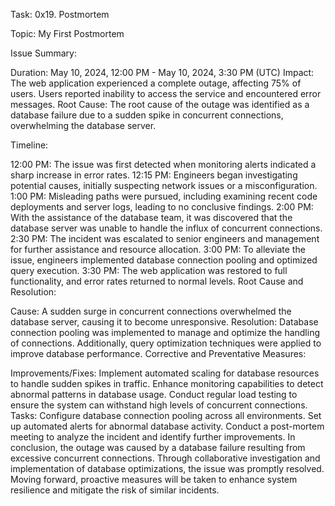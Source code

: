 Task: 0x19. Postmortem

Topic: My First Postmortem


Issue Summary:

Duration: May 10, 2024, 12:00 PM - May 10, 2024, 3:30 PM (UTC)
Impact: The web application experienced a complete outage, affecting 75% of users. Users reported inability to access the service and encountered error messages.
Root Cause:
The root cause of the outage was identified as a database failure due to a sudden spike in concurrent connections, overwhelming the database server.

Timeline:

12:00 PM: The issue was first detected when monitoring alerts indicated a sharp increase in error rates.
12:15 PM: Engineers began investigating potential causes, initially suspecting network issues or a misconfiguration.
1:00 PM: Misleading paths were pursued, including examining recent code deployments and server logs, leading to no conclusive findings.
2:00 PM: With the assistance of the database team, it was discovered that the database server was unable to handle the influx of concurrent connections.
2:30 PM: The incident was escalated to senior engineers and management for further assistance and resource allocation.
3:00 PM: To alleviate the issue, engineers implemented database connection pooling and optimized query execution.
3:30 PM: The web application was restored to full functionality, and error rates returned to normal levels.
Root Cause and Resolution:

Cause: A sudden surge in concurrent connections overwhelmed the database server, causing it to become unresponsive.
Resolution: Database connection pooling was implemented to manage and optimize the handling of connections. Additionally, query optimization techniques were applied to improve database performance.
Corrective and Preventative Measures:

Improvements/Fixes:
Implement automated scaling for database resources to handle sudden spikes in traffic.
Enhance monitoring capabilities to detect abnormal patterns in database usage.
Conduct regular load testing to ensure the system can withstand high levels of concurrent connections.
Tasks:
Configure database connection pooling across all environments.
Set up automated alerts for abnormal database activity.
Conduct a post-mortem meeting to analyze the incident and identify further improvements.
In conclusion, the outage was caused by a database failure resulting from excessive concurrent connections. Through collaborative investigation and implementation of database optimizations, the issue was promptly resolved. Moving forward, proactive measures will be taken to enhance system resilience and mitigate the risk of similar incidents.

